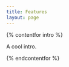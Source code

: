 ```yaml
---
title: Features
layout: page
---
```


{% contentfor intro %}
<p class="lead">A cool intro.</p>
{% endcontentfor %}

